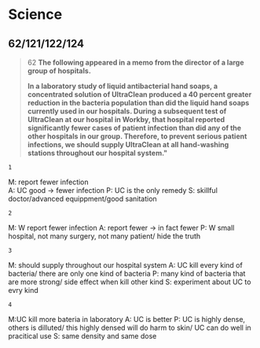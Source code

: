 Science
================
62/121/122/124
----------------------
>62
>**The following appeared in a memo from the director of a large group of hospitals.**
>
> **In a laboratory study of liquid antibacterial hand soaps, a concentrated solution of UltraClean produced a 40 percent greater reduction in the bacteria population than did the liquid hand soaps currently used in our hospitals. During a subsequent test of UltraClean at our hospital in Workby, that hospital reported significantly fewer cases of patient infection than did any of the other hospitals in our group. Therefore, to prevent serious patient infections, we should supply UltraClean at all hand-washing stations throughout our hospital system."**

    1
M: report fewer infection  
A: UC good -> fewer infection
P: UC is the only remedy
S: skillful doctor/advanced equippment/good sanitation

    2
M: W report fewer infection
A: report fewer -> in fact fewer
P: W small hospital, not many surgery, not many patient/ hide the truth


    3
M: should supply throughout our hospital system
A: UC kill every kind of bacteria/ there are only one kind of bacteria 
P: many kind of bacteria that are more strong/ side effect when kill other kind
S: experiment about UC to evry kind

    4
M:UC kill more bateria in laboratory
A: UC is better
P: UC is highly dense, others is dilluted/ this highly densed will do harm to skin/ UC can do well in pracitical use
S: same density and same dose

<!--stackedit_data:
eyJoaXN0b3J5IjpbLTg4NjgxODg2XX0=
-->